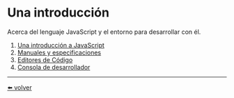 # Una introducción

Acerca del lenguaje JavaScript y el entorno para desarrollar con él.

1. [Una introducción a JavaScript](https://github.com/VictorHugoAguilar/javascript-interview-questions-explained/tree/main/theory/getting-started/intro)
2. [Manuales y especificaciones](https://github.com/VictorHugoAguilar/javascript-interview-questions-explained/tree/main/theory/getting-started/manuals-specifications)
3. [Editores de Código]()
4. [Consola de desarrollador]()

---
[⬅️ volver](https://github.com/VictorHugoAguilar/javascript-interview-questions-explained/blob/main/theory/readme.md)
